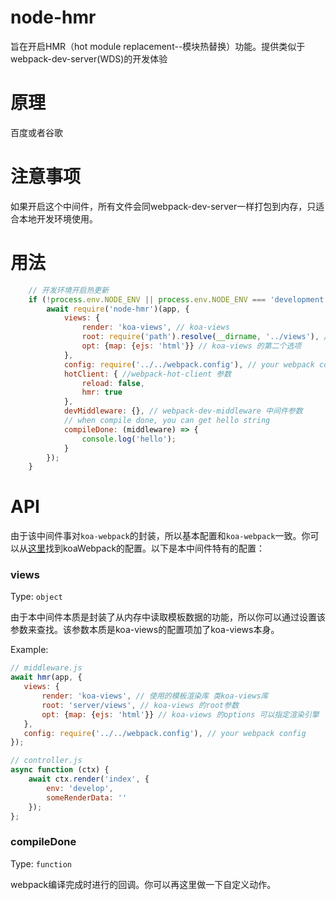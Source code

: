 # node-hmr

旨在开启HMR（hot module replacement--模块热替换）功能。提供类似于webpack-dev-server(WDS)的开发体验

# 原理

百度或者谷歌

# 注意事项

如果开启这个中间件，所有文件会同webpack-dev-server一样打包到内存，只适合本地开发环境使用。

# 用法

```js
    // 开发环境开启热更新
    if (!process.env.NODE_ENV || process.env.NODE_ENV === 'development') {
        await require('node-hmr')(app, {
            views: {
                render: 'koa-views', // koa-views
                root: require('path').resolve(__dirname, '../views'), // 类似于koa-views，指定模板文件目录
                opt: {map: {ejs: 'html'}} // koa-views 的第二个选项
            },
            config: require('../../webpack.config'), // your webpack config
            hotClient: { //webpack-hot-client 参数
                reload: false,
                hmr: true
            },
            devMiddleware: {}, // webpack-dev-middleware 中间件参数
            // when compile done, you can get hello string
            compileDone: (middleware) => {
                console.log('hello');
            }
        });
    }
```

# API

由于该中间件事对`koa-webpack`的封装，所以基本配置和`koa-webpack`一致。你可以从[这里](https://github.com/shellscape/koa-webpack)找到koaWebpack的配置。以下是本中间件特有的配置：

### views

Type: `object`

由于本中间件本质是封装了从内存中读取模板数据的功能，所以你可以通过设置该参数来查找。该参数本质是koa-views的配置项加了koa-views本身。

Example:
```js
// middleware.js
await hmr(app, {
   views: {
       render: 'koa-views', // 使用的模板渲染库 类koa-views库
       root: 'server/views', // koa-views 的root参数
       opt: {map: {ejs: 'html'}} // koa-views 的options 可以指定渲染引擎
   },
   config: require('../../webpack.config'), // your webpack config
});

// controller.js
async function (ctx) {
    await ctx.render('index', {
        env: 'develop',
        someRenderData: ''
    });
};
```

### compileDone

Type: `function`

webpack编译完成时进行的回调。你可以再这里做一下自定义动作。